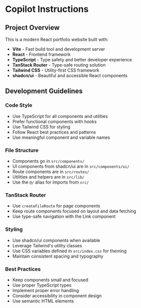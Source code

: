# Copilot Instructions

<!-- Use this file to provide workspace-specific custom instructions to Copilot. For more details, visit https://code.visualstudio.com/docs/copilot/copilot-customization#_use-a-githubcopilotinstructionsmd-file -->

## Project Overview

This is a modern React portfolio website built with:

- **Vite** - Fast build tool and development server
- **React** - Frontend framework
- **TypeScript** - Type safety and better developer experience
- **TanStack Router** - Type-safe routing solution
- **Tailwind CSS** - Utility-first CSS framework
- **shadcn/ui** - Beautiful and accessible React components

## Development Guidelines

### Code Style

- Use TypeScript for all components and utilities
- Prefer functional components with hooks
- Use Tailwind CSS for styling
- Follow React best practices and patterns
- Use meaningful component and variable names

### File Structure

- Components go in `src/components/`
- UI components from shadcn/ui are in `src/components/ui/`
- Route components are in `src/routes/`
- Utilities and helpers are in `src/lib/`
- Use the `@/` alias for imports from `src/`

### TanStack Router

- Use `createFileRoute` for page components
- Keep route components focused on layout and data fetching
- Use type-safe navigation with the Link component

### Styling

- Use shadcn/ui components when available
- Leverage Tailwind's utility classes
- Use CSS variables defined in `src/index.css` for theming
- Maintain consistent spacing and typography

### Best Practices

- Keep components small and focused
- Use proper TypeScript types
- Implement proper error handling
- Consider accessibility in component design
- Use semantic HTML elements
